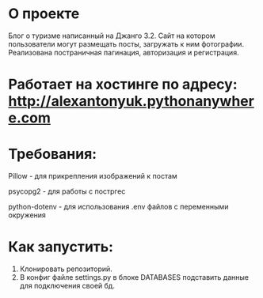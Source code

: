 # О проекте
Блог о туризме написанный на Джанго 3.2. Сайт на котором пользователи могут размещать посты,
загружать к ним фотографии. Реализована постраничная пагинация, авторизация и регистрация.
# Работает на хостинге по адресу: http://alexantonyuk.pythonanywhere.com

# Требования:
Pillow - для прикрепления изображений к постам

psycopg2 - для работы с постргес

python-dotenv - для использования .env файлов c переменными окружения


# Как запустить:
1) Клонировать репозиторий.
2) В конфиг файле settings.py в блоке DATABASES подставить данные для подключения своей бд.


